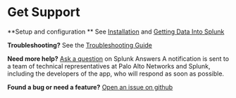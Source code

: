 Get Support
===========

**Setup and configuration **
See [Installation](/installation.md) and [Getting Data Into Splunk](/getting-data-in.md)

**Troubleshooting?**
See the [Troubleshooting Guide](/troubleshoot.md)

**Need more help?**
[Ask a question](https://answers.splunk.com/answers/ask.html?appid=491) on Splunk Answers
A notification is sent to a team of technical representatives at Palo Alto Networks and Splunk, including the developers of the app, who will respond as soon as possible.

**Found a bug or need a feature?**
[Open an issue on github](https://github.com/PaloAltoNetworks-BD/SplunkforPaloAltoNetworks/issues)